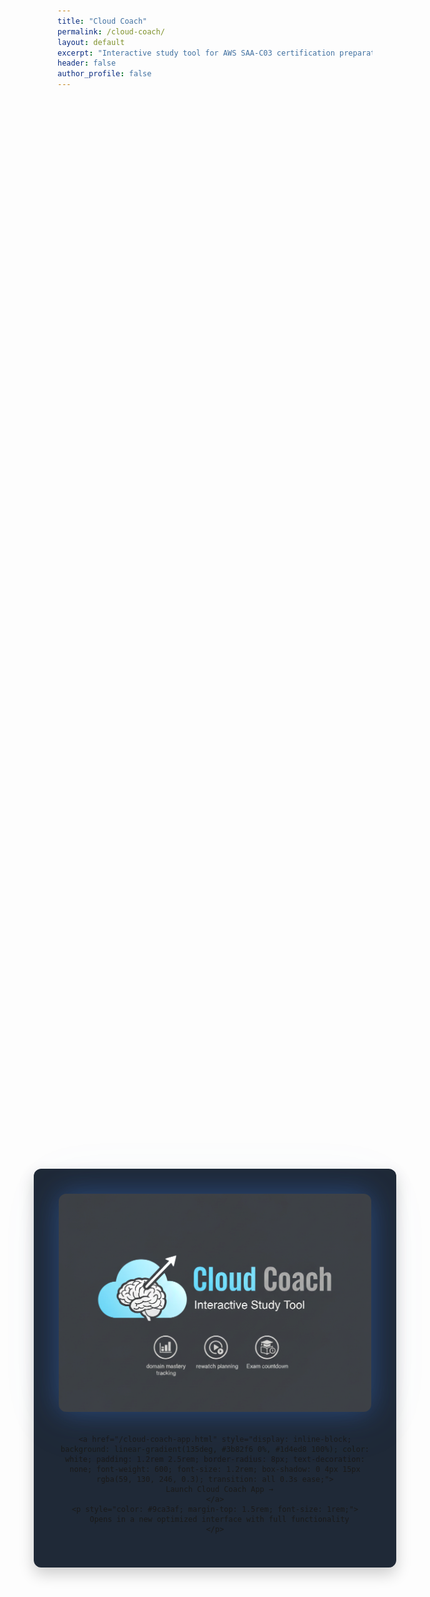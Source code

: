 ```yaml
---
title: "Cloud Coach"
permalink: /cloud-coach/
layout: default
excerpt: "Interactive study tool for AWS SAA-C03 certification preparation"
header: false
author_profile: false
---
```


<div style="max-width: 1200px; margin: 0 auto; padding: 2rem 1rem; text-align: center; min-height: 100vh; display: flex; align-items: center; justify-content: center;">
  

  <div style="background: #1f2937; border-radius: 12px; padding: 2.5rem; box-shadow: 0 10px 25px rgba(0, 0, 0, 0.2); text-align: center; max-width: 800px; margin: 0 auto;">
    <div style="margin-bottom: 2rem;">
      <img src="/assets/images/logo_cloud_watch.png" alt="Cloud Coach - Interactive Study Tool" style="max-width: 500px; height: auto; filter: brightness(1.2) drop-shadow(0 0 20px rgba(59, 130, 246, 0.3)) drop-shadow(0 0 40px rgba(59, 130, 246, 0.1)); transition: all 0.3s ease; border-radius: 12px;">
    </div>
    
    <a href="/cloud-coach-app.html" style="display: inline-block; background: linear-gradient(135deg, #3b82f6 0%, #1d4ed8 100%); color: white; padding: 1.2rem 2.5rem; border-radius: 8px; text-decoration: none; font-weight: 600; font-size: 1.2rem; box-shadow: 0 4px 15px rgba(59, 130, 246, 0.3); transition: all 0.3s ease;">
      Launch Cloud Coach App →
    </a>
    <p style="color: #9ca3af; margin-top: 1.5rem; font-size: 1rem;">
      Opens in a new optimized interface with full functionality
    </p>
  </div>
  
</div>